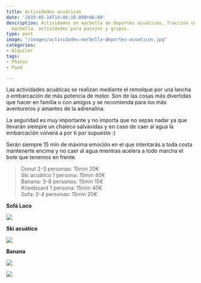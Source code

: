 ```yaml
---
title: Actividades acuáticas
date: '2019-05-14T14:46:10.000+06:00'
description: Actividades en marbella de deportes acuáticos, Tracción con barco, diversión
  marbella. actividades para parejes y grupos.
type: post
image: "/images/actividades-marbella-deportes-acuaticos.jpg"
categories:
- Alquiler
tags:
- Photos
- Food

---
```

Las actividades acuáticas se realizan mediante el remolque por una lancha o embarcación de más potencia de motor. Son de las cosas más divertidas que hacer en familia o con amigos y se recomienda para los más aventureros y amantes de la adrenalina.

La seguridad es muy importante y no importa que no sepas nadar ya que llevarán siempre un chaleco salvavidas y en caso de caer al agua la embarcación volverá a por ti por supuesto :)

Serán siempre 15 min de máxima emoción en el que intentarás a toda costa mantenerte encima y no caer al agua mientras acelera a todo marcha el bote que tenemos en frente.

> Donut 2-3 personas: 15min 20€  
> Ski acuático 1 persona: 15min 40€  
> Banana: 3-8 personas: 15min 15€  
> Kneeboard 1 persona: 15min 40€  
> Sofa: 2-4 personas: 15min 20€

**Sofá Loco**

![](/images/actividades-marbella-deportes-acuaticos-sofa-loco.jpg)

**Ski acuático**

![](/images/actividades-acuativas-marbella-ski.jpg)

**Banana**

![](/images/actividades-acuaticas-marbella-banana.jpg)

[![](/images/reserve.png)](https://www.marbellatopactivities.com/contact/ "Reserve")
